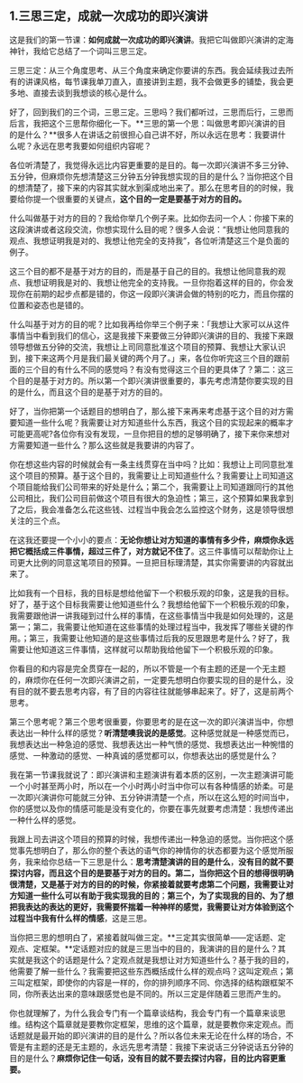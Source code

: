 ## 1.三思三定，成就一次成功的即兴演讲
这是我们的第一节课：**如何成就一次成功的即兴演讲**。我把它叫做即兴演讲的定海神针，我给它总结了一个词叫三思三定。


三思三定：从三个角度思考、从三个角度来确定你要讲的东西。我会延续我过去所有的讲课风格，每节课我单刀直入，直接讲到主题，我不会做更多的铺垫，我会更多地、直接去谈到我想谈的核心是什么。


好了，回到我们的三个词，三思三定。三思吗？我们都听过，三思而后行，三思而后言，我把这个三思帮你细化一下。**三思的第一个思：叫做思考即兴演讲的目的是什么？**很多人在讲话之前很担心自己讲不好，所以永远在思考：我要讲什么呢？永远在思考我要如何组织内容呢？


各位听清楚了，我觉得永远比内容更重要的是目的。每一次即兴演讲不多三分钟、五分钟，但麻烦你先想清楚这三分钟五分钟我想实现的目的是什么？当你把这个目的想清楚了，接下来的内容其实就水到渠成地出来了。那么在思考目的的时候，我要给你提一个很重要的关键点，**这个目的一定是要基于对方的目的。**


什么叫做基于对方的目的？我给你举几个例子来。比如你去问一个人：你接下来的这段演讲或者这段交流，你想实现什么目的呢？很多人会说：“我想让他同意我的观点、我想证明我是对的、我想让他完全的支持我”，各位听清楚这三个是负面的例子。


这三个目的都不是基于对方的目的，而是基于自己的目的。我想让他同意我的观点、我想证明我是对的、我想让他完全的支持我。一旦你抱着这样的目的，你会发现你在前期的起步点都是错的，你这一段即兴演讲会做的特别的吃力，而且你摆的位置和姿态也是错的。


什么叫基于对方的目的呢？比如我再给你举三个例子来：「我想让大家可以从这件事情当中看到我们的信心，这是我接下来要做三分钟即兴演讲的目的、我接下来跟领导想做五分钟的交流，我想让上司同意批准这个项目的预算、我想让大家认识到，接下来这两个月是我们最关键的两个月了。」来，各位你听完这三个目的跟前面的三个目的有什么不同的感觉吗？有没有觉得这三个目的更具体了？第二：这三个目的是基于对方的。所以第一个即兴演讲很重要的，事先考虑清楚你要实现的目的是什么，而且这个目的是基于对方的目的。


好了，当你把第一个话题目的想明白了，那么接下来再来考虑基于这个目的对方需要知道一些什么呢？我需要让对方知道些什么东西，我这个目的实现起来的概率才可能更高呢?各位你有没有发现，一旦你把目的想的足够明确了，接下来你来想对方需要知道一些什么？那么这些就是我要讲的内容了。


你在想这些内容的时候就会有一条主线贯穿在当中吗？比如：我想让上司同意批准这个项目的预算。基于这个目的，我需要让上司知道些什么？我需要让上司知道这个项目能给我们公司带来的好处是什么；第二个，我需要让上司知道跟同行的其他公司相比，我们公司目前做这个项目有很大的急迫性；第三，这个预算如果我拿到了之后，我会准备怎么花这些钱、过程当中我会怎么监控这个财务，这是领导很想关注的三个点。


在这我还要提一个小小的要点：**无论你想让对方知道的事情有多少件，麻烦你永远把它概括成三件事情，超过三件了，对方就记不住了**。这三件事情可以帮助你让上司更大比例的同意这笔项目的预算。一旦把目标理清楚，其实你需要讲的内容就出来了。


比如我有一个目标，我的目标是想给他留下一个积极乐观的印象，这是我的目标。好了，基于这个目标我需要让他知道些什么？我想给他留下一个积极乐观的印象，我需要跟他讲一讲我碰到过什么样的事情，在这些事情当中我是如何处理的，这是第一；第二，我需要让他知道在这些事情的处理过程当中，我发挥了哪些关键的作用。；第三，我需要让他知道的是这些事情过后我的反思跟思考是什么？好了，我需要让他知道这三件事情，这样就可以帮助我给他留下一个积极乐观的印象。


你看目的和内容是完全贯穿在一起的，所以不管是一个有主题的还是一个无主题的，麻烦你在任何一次即兴演讲之前，一定要先想明白你要实现的目的是什么，没有目的就不要去思考内容，有了目的内容往往就能够串起来了。好了，这是前两个思考。


第三个思考呢？第三个思考很重要，你要思考的是在这一次的即兴演讲当中，你想表达出一种什么样的感觉？**听清楚噢我说的是感觉**。这种感觉就是一种感觉而已，我想表达出一种急迫的感觉、我想表达出一种气愤的感觉、我想表达出一种惋惜的感觉、一种激动的感觉、一种真诚的感觉都可以，你想表达出的感觉是什么？


我在第一节课我就说了：即兴演讲和主题演讲有着本质的区别，一次主题演讲可能一个小时甚至两小时，所以在一个小时两小时当中你可以有各种情感的娇柔。可是一次即兴演讲你可能就三分钟、五分钟讲清楚一个点，所以在这么短的时间当中，你的感觉以及你的情感可能是没有变化的，你要在事先就要考虑清楚：我想传递出一种什么样的感觉。


我跟上司去讲这个项目的预算的时候，我想传递出一种急迫的感觉。当你把这个感觉事先想明白了，那么你的整个表达的语气你的神情你的状态都要为这个感觉所服务，我来给你总结一下三思是什么：**思考清楚演讲的目的是什么**，**没有目的就不要探讨内容，而且这个目的是要基于对方的目的。第二，当你把这个目的想得很明确很清楚，又是基于对方的目的的时候，你紧接着就要考虑第二个问题，我需要让对方知道一些什么可以有助于我实现我的目的**；**第三个，为了实现我的目的、为了想把我表达的表达的更好，我需要怀揣着一种神样的感觉，我需要让对方体验到这个过程当中我有什么样的情感**，这是三思。


当你把三思的想明白了，紧接着就叫做三定。**三定其实很简单——定话题、定观点、定框架。**定话题对应的就是三思当中的目的，我演讲的目的是什么？其实就是我这个的话题是什么？定观点就是我想让对方知道些什么？基于我的目的，他需要了解一些什么？我需要把这些东西概括成什么样的观点吗？这叫定观点；第三叫定框架，即使你的内容是一样的，你的排列顺序不同、你选择的结构跟框架不同，你所表达出来的意味跟感觉也是不同的。所以三定是伴随着三思而产生的。


你也就理解了，为什么我会专门有一个篇章谈结构，我会专门有一个篇章来谈思维。结构这个篇章就是要教你定框架，思维的这个篇章，就是要教你来定观点。而话题就是最开始的即兴演讲的目的是什么？所以各位未来无论在什么样的场合，不管是有主题的还是无主题的，永远先思考清楚：我接下来说话三分钟说话五分钟的目的是什么？**麻烦你记住一句话，没有目的就不要去探讨内容，目的比内容更重要。**

